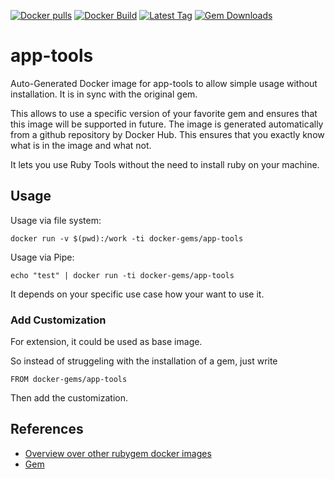 [![Docker pulls](https://img.shields.io/docker/pulls/rubygem/app-tools.svg)](https://hub.docker.com/r/rubygem/app-tools/)
[![Docker Build](https://img.shields.io/docker/automated/rubygem/app-tools.svg)](https://hub.docker.com/r/rubygem/app-tools/)
[![Latest Tag](https://img.shields.io/github/tag/docker-rubygem/app-tools.svg)](https://hub.docker.com/r/rubygem/app-tools/)
[![Gem Downloads](https://img.shields.io/gem/dt/app-tools.svg)](https://rubygems.org/gems/app-tools/)
# app-tools

Auto-Generated Docker image for app-tools to allow simple usage without installation.
It is in sync with the original gem.

This allows to use a specific version of your favorite gem and ensures that this image will be supported in future.
The image is generated automatically from a github repository by Docker Hub.
This ensures that you exactly know what is in the image and what not.

It lets you use Ruby Tools without the need to install ruby on your machine.

## Usage

Usage via file system:

`docker run -v $(pwd):/work -ti docker-gems/app-tools`

Usage via Pipe:

`echo "test" | docker run -ti docker-gems/app-tools`

It depends on your specific use case how your want to use it.

### Add Customization

For extension, it could be used as base image.

So instead of struggeling with the installation of a gem, just write

`FROM docker-gems/app-tools`

Then add the customization.

## References

 - [Overview over other rubygem docker images](https://github.com/thinkbot/docker-rubygem)
 - [Gem](https://rubygems.org/gems/app-tools/)
